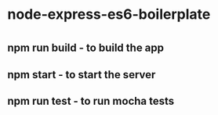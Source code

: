 # node-express-es6-boilerplate
#
## npm run build - to build the app
## npm start - to start the server
## npm run test - to run mocha tests
